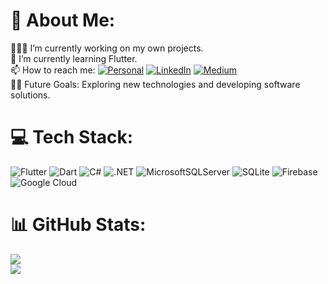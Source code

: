 # 💫 About Me:
👩🏻‍💻 I’m currently working on my own projects.<br>🌱 I’m currently learning Flutter.<br>📫 How to reach me:  [![Personal](https://img.shields.io/badge/website-000000?style=for-the-badge&logo=About.me&logoColor=white)](https://enesdorukbasi.com.tr/) [![LinkedIn](https://img.shields.io/badge/LinkedIn-%230077B5.svg?logo=linkedin&logoColor=white)](https://www.linkedin.com/in/enes-dorukba%C5%9F%C4%B1/) [![Medium](https://img.shields.io/badge/Medium-12100E?logo=medium&logoColor=white)](https://medium.com/@enesdorukbasi) <br>💪🏼 Future Goals: Exploring new technologies and developing software solutions.

# 💻 Tech Stack:
![Flutter](https://img.shields.io/badge/Flutter-%2302569B.svg?style=for-the-badge&logo=Flutter&logoColor=white) ![Dart](https://img.shields.io/badge/dart-%230175C2.svg?style=for-the-badge&logo=dart&logoColor=white) ![C#](https://img.shields.io/badge/c%23-%23239120.svg?style=for-the-badge&logo=c-sharp&logoColor=white) ![.NET](https://img.shields.io/badge/.NET-5C2D91?style=for-the-badge&logo=.net&logoColor=white) ![MicrosoftSQLServer](https://img.shields.io/badge/Microsoft%20SQL%20Sever-CC2927?style=for-the-badge&logo=microsoft%20sql%20server&logoColor=white) ![SQLite](https://img.shields.io/badge/sqlite-%2307405e.svg?style=for-the-badge&logo=sqlite&logoColor=white) ![Firebase](https://img.shields.io/badge/firebase-%23039BE5.svg?style=for-the-badge&logo=firebase) ![Google Cloud](https://img.shields.io/badge/Google%20Cloud-%234285F4.svg?style=for-the-badge&logo=google-cloud&logoColor=white)
# 📊 GitHub Stats:
![](https://github-readme-stats.vercel.app/api?username=enesdorukbasi&theme=default&hide_border=true&include_all_commits=false&count_private=false)<br/>
![](https://github-readme-streak-stats.herokuapp.com/?user=enesdorukbasi&theme=default&hide_border=true)<br/>
